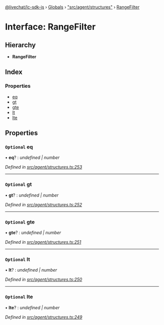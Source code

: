 [@livechat/lc-sdk-js](../README.md) › [Globals](../globals.md) › ["src/agent/structures"](../modules/_src_agent_structures_.md) › [RangeFilter](_src_agent_structures_.rangefilter.md)

# Interface: RangeFilter

## Hierarchy

* **RangeFilter**

## Index

### Properties

* [eq](_src_agent_structures_.rangefilter.md#optional-eq)
* [gt](_src_agent_structures_.rangefilter.md#optional-gt)
* [gte](_src_agent_structures_.rangefilter.md#optional-gte)
* [lt](_src_agent_structures_.rangefilter.md#optional-lt)
* [lte](_src_agent_structures_.rangefilter.md#optional-lte)

## Properties

### `Optional` eq

• **eq**? : *undefined | number*

*Defined in [src/agent/structures.ts:253](https://github.com/livechat/lc-sdk-js/blob/61db942/src/agent/structures.ts#L253)*

___

### `Optional` gt

• **gt**? : *undefined | number*

*Defined in [src/agent/structures.ts:252](https://github.com/livechat/lc-sdk-js/blob/61db942/src/agent/structures.ts#L252)*

___

### `Optional` gte

• **gte**? : *undefined | number*

*Defined in [src/agent/structures.ts:251](https://github.com/livechat/lc-sdk-js/blob/61db942/src/agent/structures.ts#L251)*

___

### `Optional` lt

• **lt**? : *undefined | number*

*Defined in [src/agent/structures.ts:250](https://github.com/livechat/lc-sdk-js/blob/61db942/src/agent/structures.ts#L250)*

___

### `Optional` lte

• **lte**? : *undefined | number*

*Defined in [src/agent/structures.ts:249](https://github.com/livechat/lc-sdk-js/blob/61db942/src/agent/structures.ts#L249)*
